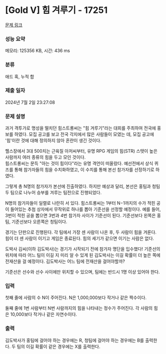 # [Gold V] 힘 겨루기 - 17251 

[문제 링크](https://www.acmicpc.net/problem/17251) 

### 성능 요약

메모리: 125356 KB, 시간: 436 ms

### 분류

애드 혹, 누적 합

### 제출 일자

2024년 7월 2일 23:27:08

### 문제 설명

<p>과거 격투가로 명성을 떨치던 힘스트롱씨는 "힘 겨루기"라는 대회를 주최하여 전국에 홍보를 하였다. 모집 공고를 보고 전국 각지에서 많은 사람들이 모였는 데, 모집 공고에 '힘'이란 것에 대해 정의하지 않아 혼란이 생긴 것이다.</p>

<p>헬스장에서 3대 500치는 근육질 아저씨부터, 유명 RPG 게임의 힘(STR) 스탯이 높은 사람까지 여러 종류의 힘을 두고 모인 것이다.<br>
힘스트롱씨는 문득 "아는 것이 힘이다"라는 유명 격언이 떠올랐다. 예선전에서 상식 퀴즈를 통해 참가자들의 힘을 수치화하였고, 이 수치를 통해 본선 참가자를 선정하기로 하였다.</p>

<p>그렇게 총 N명의 참가자가 본선에 진출하였다. 하지만 예상과 달리, 본선은 홍팀과 청팀 두 팀으로 나누어 승부를 겨루는 팀전으로 진행되었다.</p>

<p>N명의 참가자들이 일렬로 나란히 서 있다. 힘스트롱씨는 1부터 N−1까지의 수가 적힌 공이 들어있는 추첨 상자에서 무작위로 하나를 뽑아 기준선을 선정할 예정이다. 예를 들어, 3번이 적힌 공을 뽑으면 3번과 4번 참가자 사이가 기준선이 된다. 기준선보다 왼쪽은 홍팀, 기준선보다 오른쪽은 청팀이다.</p>

<p>경기는 단판으로 진행된다. 각 팀에서 가장 센 사람이 나온 후, 두 사람이 힘을 겨룬다. 힘이 더 센 사람이 이기고 게임은 종료된다. 힘의 세기가 같으면 이기는 사람은 없다.</p>

<p>도박사 김씨(이하 김도박사)는 경기가 시작되기 전에 참가자 명단을 입수했다! 기준선의 위치에 따라 어느 팀이 이길 지 미리 알 수 있게 된 김도박사는 이길 확률이 더 높은 쪽에 전재산을 걸 예정이다. 김도박사는 어느 팀에 전재산을 걸어야할까?</p>

<p>기준선은 선수와 선수 사이에만 위치할 수 있으며, 팀에는 반드시 1명 이상 있어야 한다.</p>

### 입력 

 <p>첫째 줄에 사람의 수 N이 주어진다. N은 1,000,000보다 작거나 같은 짝수이다.</p>

<p>둘째 줄에 1번 사람부터 N번 사람까지의 힘을 나타내는 정수가 주어진다. 각 사람의 힘은 10,000보다 작거나 같은 자연수이다.</p>

### 출력 

 <p>김도박사가 홍팀에 걸어야 하는 경우에는 R, 청팀에 걸어야 하는 경우에는 B를 출력한다. 두 팀의 이길 확률이 같은 경우에는 X를 출력한다.</p>

